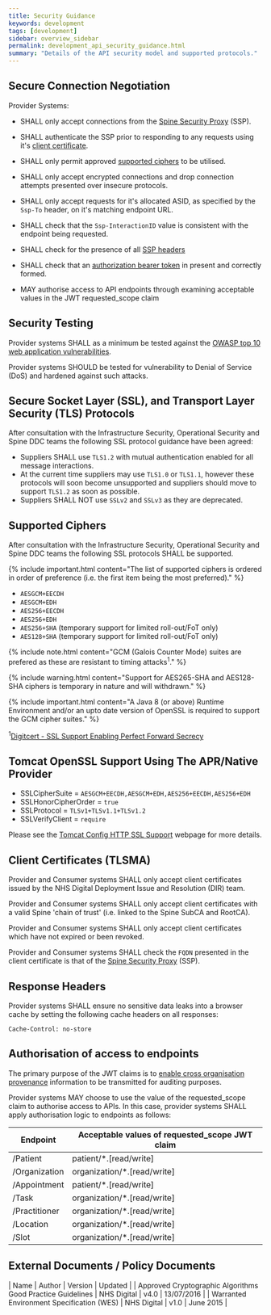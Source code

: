 ```yaml
---
title: Security Guidance
keywords: development
tags: [development]
sidebar: overview_sidebar
permalink: development_api_security_guidance.html
summary: "Details of the API security model and supported protocols."
---
```


## Secure Connection Negotiation ##

Provider Systems:

- SHALL only accept connections from the [Spine Security Proxy](integration_spine_security_proxy_implementation_guide.html) (SSP).

- SHALL authenticate the SSP prior to responding to any requests using it's [client certificate](development_api_security_guidance.html#client-certificates-tlsma).

- SHALL only permit approved [supported ciphers](development_api_security_guidance.html#supported-ciphers) to be utilised.

- SHALL only accept encrypted connections and drop connection attempts presented over insecure protocols.

- SHALL only accept requests for it's allocated ASID, as specified by the `Ssp-To` header,  on it's matching endpoint URL.

- SHALL check that the `Ssp-InteractionID` value is consistent with the endpoint being requested.

- SHALL check for the presence of all [SSP headers](integration_spine_security_proxy_implementation_guide.html#consumer)

- SHALL check that an [authorization bearer token](integration_cross_organisation_audit_and_provenance.html#json-web-tokens-jwt) in present and correctly formed.

- MAY authorise access to API endpoints through examining acceptable values in the JWT requested_scope claim

## Security Testing ##

Provider systems SHALL as a minimum be tested against the [OWASP top 10 web application vulnerabilities](https://www.owasp.org/index.php/Top_10_2013-Top_10).

Provider systems SHOULD be tested for vulnerability to Denial of Service (DoS) and hardened against such attacks.

## Secure Socket Layer (SSL), and Transport Layer Security (TLS) Protocols ##

After consultation with the Infrastructure Security, Operational Security and Spine DDC teams the following SSL protocol guidance have been agreed:

- Suppliers SHALL use `TLS1.2` with mutual authentication enabled for all message interactions.
- At the current time suppliers may use `TLS1.0` or `TLS1.1`, however these protocols will soon become unsupported and suppliers should move to support `TLS1.2` as soon as possible.
- Suppliers SHALL NOT use `SSLv2` and `SSLv3` as they are deprecated.

## Supported Ciphers ##

After consultation with the Infrastructure Security, Operational Security and Spine DDC teams the following SSL protocols SHALL be supported.

{% include important.html content="The list of supported ciphers is ordered in order of preference (i.e. the first item being the most preferred)." %}

- `AESGCM+EECDH`
- `AESGCM+EDH`
- `AES256+EECDH`
- `AES256+EDH`
- `AES256+SHA` (temporary support for limited roll-out/FoT only)
- `AES128+SHA` (temporary support for limited roll-out/FoT only)

{% include note.html content="GCM (Galois Counter Mode) suites are prefered as these are resistant to timing attacks<sup>1</sup>." %}

{% include warning.html content="Support for AES265-SHA and AES128-SHA ciphers is temporary in nature and will withdrawn." %}

{% include important.html content="A Java 8 (or above) Runtime Environment and/or an upto date version of OpenSSL is required to support the GCM cipher suites." %}

<sup>1</sup>[Digitcert - SSL Support Enabling Perfect Forward Secrecy](https://www.digicert.com/ssl-support/ssl-enabling-perfect-forward-secrecy.htm)

## Tomcat OpenSSL Support Using The APR/Native Provider ##

- SSLCipherSuite = `AESGCM+EECDH,AESGCM+EDH,AES256+EECDH,AES256+EDH`
- SSLHonorCipherOrder = `true`
- SSLProtocol = `TLSv1+TLSv1.1+TLSv1.2`
- SSLVerifyClient = `require`

Please see the [Tomcat Config HTTP SSL Support](https://tomcat.apache.org/tomcat-8.0-doc/config/http.html#SSL_Support) webpage for more details.

## Client Certificates (TLSMA) ##

Provider and Consumer systems SHALL only accept client certificates issued by the NHS Digital Deployment Issue and Resolution (DIR) team.

Provider and Consumer systems SHALL only accept client certificates with a valid Spine 'chain of trust' (i.e. linked to the Spine SubCA and RootCA).

Provider and Consumer systems SHALL only accept client certificates which have not expired or been revoked.

Provider and Consumer systems SHALL check the `FQDN` presented in the client certificate is that of the [Spine Security Proxy](integration_spine_security_proxy_implementation_guide.html) (SSP).

## Response Headers ##

Provider systems SHALL ensure no sensitive data leaks into a browser cache by setting the following cache headers on all responses:

```http
Cache-Control: no-store
```


## Authorisation of access to endpoints ##

The primary purpose of the JWT claims is to [enable cross organisation provenance](integration_cross_organisation_audit_and_provenance.html#cross-organisation-audit--provenance-transport) information to be transmitted for auditing purposes.

Provider systems MAY choose to use the value of the requested_scope claim to authorise access to APIs. In this case, provider systems SHALL apply authorisation logic to endpoints as follows:

| Endpoint | Acceptable values of requested_scope JWT claim |
|-------- | -----------------------------------|
| /Patient | patient/*.[read/write] |
| /Organization | organization/*.[read/write] |
| /Appointment |patient/*.[read/write] |
| /Task | organization/*.[read/write] |
| /Practitioner | organization/*.[read/write] |
| /Location | organization/*.[read/write] |
| /Slot | organization/*.[read/write] |


## External Documents / Policy Documents ##

| Name | Author | Version | Updated |
| Approved Cryptographic Algorithms Good Practice Guidelines | NHS Digital | v4.0 | 13/07/2016 |
| Warranted Environment Specification (WES) | NHS Digital | v1.0 | June 2015 |